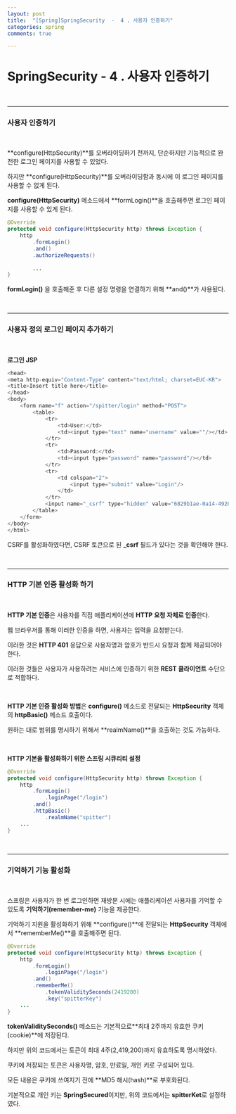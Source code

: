 ```yaml
---
layout: post
title:  "[Spring]SpringSecurity  -  4 . 사용자 인증하기"
categories: spring
comments: true

---
```


# SpringSecurity - 4 . 사용자 인증하기

<br/>

---------

### 사용자 인증하기

<br/>

**configure(HttpSecurity)**를 오버라이딩하기 전까지, 단순하지만 기능적으로 완전한 로그인 페이지를 사용할 수 있었다.

하지만 **configure(HttpSecurity)**를 오버라이딩함과 동시에 이 로그인 페이지를 사용할 수 없게 된다.

**configure(HttpSecurity)** 메소드에서 **formLogin()**을 호출해주면 로그인 페이지를 사용할 수 있게 된다.

````java
@Override
protected void configure(HttpSecurity http) throws Exception {
    http
        .formLogin()
        .and()
        .authorizeRequests()
 
        ...
}
````

**formLogin()** 을 호출해준 후 다른 설정 명령을 연결하기 위해 **and()**가 사용됬다.

<br/>

-----

### 사용자 정의 로그인 페이지 추가하기

<br/>

**로그인 JSP**

````java
<head>
<meta http-equiv="Content-Type" content="text/html; charset=EUC-KR">
<title>Insert title here</title>
</head>
<body>
    <form name="f" action="/spitter/login" method="POST">
        <table>
            <tr>
                <td>User:</td>
                <td><input type="text" name="username" value=""/></td>
            </tr>
            <tr>
                <td>Password:</td>
                <td><input type="password" name="password"/></td>
            </tr>
            <tr>
                <td colspan="2">
                    <input type="submit" value="Login"/>
                </td>
            </tr>
            <input name="_csrf" type="hidden" value="6829b1ae-0a14-4920-aac4-5abbd7eeb9ee"/>
        </table>
    </form>
</body>
</html>
````

CSRF를 활성화하였다면, CSRF 토큰으로 된 **_csrf** 필드가 있다는 것을 확인해야 한다.

<br/>

----

### HTTP 기본 인증 활성화 하기

<br>

**HTTP 기본 인증**은 사용자를 직접 애플리케이션에 **HTTP 요청 자체로 인증**한다.

웹 브라우저를 통해 이러한 인증을 하면, 사용자는 입력을 요청받는다.

이러한 것은 **HTTP 401** 응답으로 사용자명과 암호가 반드시 요청과 함께 제공되어야 한다.

이러한 것들은 사용자가 사용하려는 서비스에 인증하기 위한 **REST 클라이언트** 수단으로 적합하다.

<br/>

**HTTP 기본 인증 활성화 방법**은 **configure()** 메소드로 전달되는 **HttpSecurity** 객체의 **httpBasic()** 메소드 호출이다.

원하는 대로 범위를 명시하기 위해서 **realmName()**을 호출하는 것도 가능하다.

 <br/>

**HTTP 기본을 활성화하기 위한 스프링 시큐리티 설정**

````java
@Override
protected void configure(HttpSecurity http) throws Exception {
    http
        .formLogin()
            .loginPage("/login")
        .and()
        .httpBasic()
            .realmName("spitter")
    ...                    
}
````

<br/>

------

### 기억하기 기능 활성화

<br/>

스프링은 사용자가 한 번 로그인하면 재방문 시에는 애플리케이션 사용자를 기억할 수 있도록 **기억하기(remember-me)** 기능을 제공한다.

기억하기 지원을 활성화하기 위해 **configure()**에 전달되는 **HttpSecurity** 객체에서 **rememberMe()**를 호출해주면 된다. 

````java
@Override
protected void configure(HttpSecurity http) throws Exception {
    http
        .formLogin()
            .loginPage("/login")
        .and()
        .rememberMe()
            .tokenValiditySeconds(2419200)
            .key("spitterKey")
    ...    
}
````

**tokenValiditySeconds()** 메소드는 기본적으로**최대 2주까지 유효한 쿠키(cookie)**에 저장된다.

하지만 위의 코드에서는 토큰이 최대 4주(2,419,200)까지 유효하도록 명시하였다.

쿠키에 저장되는 토큰은 사용자명, 암호, 만료일, 개인 키로 구성되어 있다.

모든 내용은 쿠키에 쓰여지기 전에 **MD5 해시(hash)**로 부호화된다.

기본적으로 개인 키는 **SpringSecured**이지만, 위의 코드에서는 **spitterKet**로 설정하였다.